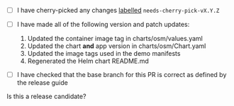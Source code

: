 <!--

Use the checklist below to ensure your release PR is complete before marking it ready for review.

-->

- [ ] I have cherry-picked any changes [labelled](https://github.com/openservicemesh/osm/labels) `needs-cherry-pick-vX.Y.Z`
- [ ] I have made all of the following version and patch updates:
  1. Updated the container image tag in charts/osm/values.yaml
  2. Updated the chart **and** app version in charts/osm/Chart.yaml
  3. Updated the image tags used in the demo manifests
  4. Regenerated the Helm chart README.md

- [ ] I have checked that the base branch for this PR is correct as defined by the release guide
<!--
  If this PR is for updating the release branch, ensure the base branch is `release-vX.Y`.
  If this PR is for making changes on the main branch, ensure the base branch is `main`. 
-->

Is this a release candidate?
